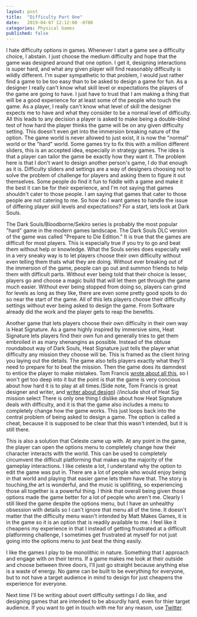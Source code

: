 ```yaml
---
layout: post
title:  "Difficulty Part One"
date:   2019-04-07 12:12:00 -0700
categories: Physical Games
published: false
---
```


I hate difficulty options in games. Whenever I start a game see a difficulty choice, I abstain. I just choose the medium difficulty and hope that the game was designed around that one option. I get it, designing interactions is super hard, and what any given player will find reasonably difficulty is wildly different. I'm super sympathetic to that problem, I would just rather find a game to be too easy than to be asked to design a game for fun. As a designer I really can't know what skill level or expectations the players of the game are going to have. I just have to trust that I am making a thing that will be a good experience for at least some of the people who touch the game. As a player, I really can't know what level of skill the designer expects me to have and what they consider to be a normal level of difficulty. All this leads to any decision a player is asked to make being a double-blind test of how hard the player thinks the game will be on any given difficulty setting. This doesn't even get into the immersion breaking nature of the option. The game world is never allowed to just exist, it is now the "normal" world or the "hard" world. Some games try to fix this with a million different sliders, this is an accepted idea, especially in strategy games. The idea is that a player can tailor the game be exactly how they want it. The problem here is that I don't want to design another person's game, I do that enough as it is. Difficulty sliders and settings are a way of designers choosing not to solve the problem of challenge for players and asking them to figure it out themselves. Some people do find it fun to fiddle with a game and make it the best it can be for their experience, and I'm not saying that games shouldn't cater to those people. I am saying that games that cater to those people are not catering to me. So how do I want games to handle the issue of differing player skill levels and expectations? For a start, lets look at Dark Souls.

The Dark Souls/Bloodborne/Sekiro series is probably the most popular "hard" game in the modern games landscape. The Dark Souls DLC version of the game was called "Prepare to Die Edition." It is true that the games are difficult for most players. This is especially true if you try to go and beat them without help or knowledge. What the Souls series does especially well in a very sneaky way is to let players choose their own difficulty without even telling them thats what they are doing.  Without ever breaking out of the immersion of the game, people can go out and summon friends to help them with difficult parts. Without ever being told that their choice is lesser, players go and choose a magic build that will let them get through the game much easier. Without ever being stopped from doing so, players can grind for levels as long as they like, there are even some pretty good spots to do so near the start of the game. All of this lets players choose their difficulty settings without ever being asked to design the game. From Software already did the work and the player gets to reap the benefits.

Another game that lets players choose their own difficulty in their own way is Heat Signature. As a game highly inspired by immersive sims, Heat Signature lets players find their own fun and generally tries to get them embroiled in as many shenangins as possible. Instead of the obtuse roundabout way of Dark Souls, Heat Signature just tells the player what difficulty any mission they choose will be. This is framed as the client hiring you laying out the details. The game also tells players exactly what they'll need to prepare for to beat the mission. Then the game does its damndest to entice the player to make mistakes. Tom Francis [wrote about all this][heat-sig], so I won't get too deep into it but the point is that the game is very concious about how hard it is to play at all times.(Side note, Tom Francis is great designer and writer, and [writer about design][Tom-Francis]) 
//include shot of Heat Sig mission select
There is only one thing I dislike about how Heat Signature deals with difficulty, and it is that the game also includes a menu to completely change how the game works. This just loops back into the central problem of being asked to design a game. The option is called a cheat, because it is supposed to be clear that this wasn't intended, but it is still there.

This is also a solution that Celeste came up with. At any point in the game, the player can open the options menu to completely change how their character interacts with the world. This can be used to completely circumvent the difficult platforming that makes up the majority of the gameplay interactions. I like celeste a lot, I understand why the option to edit the game was put in. There are a lot of people who would enjoy being in that world and playing that easier game lets them have that. The story is touching,the art is wonderful, and the music is uplifiting, so experiencing those all together is a powerful thing. I think that overall being given those options made the game better for a lot of people who aren't me. Clearly I still liked the game despite the options menu, but I have an unhealthy obsession with details so I can't ignore that menu all of the time. It doesn't matter that the difficulty menu wasn't intended by Matt Makes Games, it is in the game so it is an option that is readily available to me. I feel like it cheapens my experience in that I instead of getting frustrated at a difficult platforming challenge, I sometimes get frustrated at myself for not just going into the options menu to just beat the thing easily. 

I like the games I play to be monolithic in nature. Something that I approach and engage with on their terms. If a game makes me look at their outside and choose between three doors, I'll just go straight because anything else is a waste of energy. No game can be built to be everything for everyone, but to not have a target audience in mind to design for just cheapens the experience for everyone. 

Next time I'll be writing about overt difficulty settings I do like, and designing games that are intended to be absurdly hard, even for thier target audience. If you want to get in touch with me for any reason, use [Twitter][twitter].


[heat-sig]:https://www.pentadact.com/2017-11-22-heat-signatures-fair-points-update-reacting-to-good-reviews/
[Tom-Francis]: https://www.pentadact.com/
[twitter]: https://www.twitter.com/jxvd